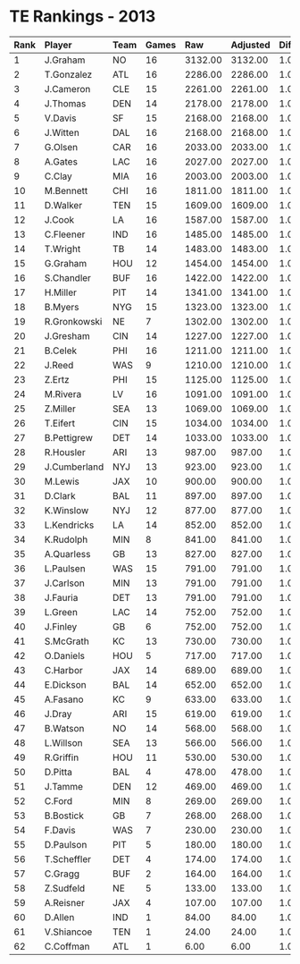 # TE Rankings - 2013

| Rank | Player       | Team | Games | Raw     | Adjusted | Difficulty | Avg/Game | Typical | Consistency | Trend    |
| :----| :------------| :----| :-----| :-------| :--------| :----------| :--------| :-------| :-----------| :--------|
| 1    | J.Graham     | NO   | 16    | 3132.00 | 3132.00  | 1.000      | 195.75   | 195.50  | 8/1/7       | +125.6%  |
| 2    | T.Gonzalez   | ATL  | 16    | 2286.00 | 2286.00  | 1.000      | 142.88   | 144.50  | 9/2/5       | +141.2%  |
| 3    | J.Cameron    | CLE  | 15    | 2261.00 | 2261.00  | 1.000      | 150.73   | 171.50  | 10/0/5      | +160.2%  |
| 4    | J.Thomas     | DEN  | 14    | 2178.00 | 2178.00  | 1.000      | 155.57   | 145.00  | 7/2/5       | +100.4%  |
| 5    | V.Davis      | SF   | 15    | 2168.00 | 2168.00  | 1.000      | 144.53   | 138.00  | 7/2/6       | +174.5%  |
| 6    | J.Witten     | DAL  | 16    | 2168.00 | 2168.00  | 1.000      | 135.50   | 156.00  | 10/0/6      | +216.9%  |
| 7    | G.Olsen      | CAR  | 16    | 2033.00 | 2033.00  | 1.000      | 127.06   | 135.00  | 7/2/7       | +75.8%   |
| 8    | A.Gates      | LAC  | 16    | 2027.00 | 2027.00  | 1.000      | 126.69   | 122.00  | 8/2/6       | +108.1%  |
| 9    | C.Clay       | MIA  | 16    | 2003.00 | 2003.00  | 1.000      | 125.19   | 126.00  | 10/0/6      | +134.4%  |
| 10   | M.Bennett    | CHI  | 16    | 1811.00 | 1811.00  | 1.000      | 113.19   | 111.50  | 8/1/7       | +143.0%  |
| 11   | D.Walker     | TEN  | 15    | 1609.00 | 1609.00  | 1.000      | 107.27   | 107.50  | 9/0/6       | +139.9%  |
| 12   | J.Cook       | LA   | 16    | 1587.00 | 1587.00  | 1.000      | 99.19    | 93.50   | 8/2/6       | +175.2%  |
| 13   | C.Fleener    | IND  | 16    | 1485.00 | 1485.00  | 1.000      | 92.81    | 100.50  | 9/2/5       | +262.6%  |
| 14   | T.Wright     | TB   | 14    | 1483.00 | 1483.00  | 1.000      | 105.93   | 103.00  | 7/1/6       | +246.7%  |
| 15   | G.Graham     | HOU  | 12    | 1454.00 | 1454.00  | 1.000      | 121.17   | 131.50  | 9/0/3       | INACTIVE |
| 16   | S.Chandler   | BUF  | 16    | 1422.00 | 1422.00  | 1.000      | 88.88    | 83.50   | 8/0/8       | +116.7%  |
| 17   | H.Miller     | PIT  | 14    | 1341.00 | 1341.00  | 1.000      | 95.79    | 101.50  | 9/1/4       | +117.8%  |
| 18   | B.Myers      | NYG  | 15    | 1323.00 | 1323.00  | 1.000      | 88.20    | 84.50   | 9/0/6       | +211.7%  |
| 19   | R.Gronkowski | NE   | 7     | 1302.00 | 1302.00  | 1.000      | 186.00   | 162.00  | 2/1/4       | INACTIVE |
| 20   | J.Gresham    | CIN  | 14    | 1227.00 | 1227.00  | 1.000      | 87.64    | 89.50   | 6/3/5       | +101.5%  |
| 21   | B.Celek      | PHI  | 16    | 1211.00 | 1211.00  | 1.000      | 75.69    | 83.00   | 9/0/7       | +282.5%  |
| 22   | J.Reed       | WAS  | 9     | 1210.00 | 1210.00  | 1.000      | 134.44   | 145.50  | 6/0/3       | INACTIVE |
| 23   | Z.Ertz       | PHI  | 15    | 1125.00 | 1125.00  | 1.000      | 75.00    | 55.00   | 6/2/7       | +272.5%  |
| 24   | M.Rivera     | LV   | 16    | 1091.00 | 1091.00  | 1.000      | 68.19    | 81.50   | 11/1/4      | +195.3%  |
| 25   | Z.Miller     | SEA  | 13    | 1069.00 | 1069.00  | 1.000      | 82.23    | 77.50   | 6/2/5       | +216.2%  |
| 26   | T.Eifert     | CIN  | 15    | 1034.00 | 1034.00  | 1.000      | 68.93    | 66.00   | 8/0/7       | +212.8%  |
| 27   | B.Pettigrew  | DET  | 14    | 1033.00 | 1033.00  | 1.000      | 73.79    | 73.00   | 5/3/6       | +153.8%  |
| 28   | R.Housler    | ARI  | 13    | 987.00  | 987.00   | 1.000      | 75.92    | 80.00   | 6/2/5       | +320.9%  |
| 29   | J.Cumberland | NYJ  | 13    | 923.00  | 923.00   | 1.000      | 71.00    | 64.50   | 7/0/6       | +293.8%  |
| 30   | M.Lewis      | JAX  | 10    | 900.00  | 900.00   | 1.000      | 90.00    | 84.00   | 4/1/5       | +161.4%  |
| 31   | D.Clark      | BAL  | 11    | 897.00  | 897.00   | 1.000      | 81.55    | 62.00   | 3/3/5       | INACTIVE |
| 32   | K.Winslow    | NYJ  | 12    | 877.00  | 877.00   | 1.000      | 73.08    | 77.00   | 8/1/3       | +200.5%  |
| 33   | L.Kendricks  | LA   | 14    | 852.00  | 852.00   | 1.000      | 60.86    | 60.00   | 7/1/6       | +170.4%  |
| 34   | K.Rudolph    | MIN  | 8     | 841.00  | 841.00   | 1.000      | 105.12   | 106.00  | 5/1/2       | INACTIVE |
| 35   | A.Quarless   | GB   | 13    | 827.00  | 827.00   | 1.000      | 63.62    | 46.50   | 7/1/5       | +286.9%  |
| 36   | L.Paulsen    | WAS  | 15    | 791.00  | 791.00   | 1.000      | 52.73    | 47.00   | 8/0/7       | +599.0%  |
| 37   | J.Carlson    | MIN  | 13    | 791.00  | 791.00   | 1.000      | 60.85    | 46.50   | 7/1/5       | INACTIVE |
| 38   | J.Fauria     | DET  | 13    | 791.00  | 791.00   | 1.000      | 60.85    | 51.50   | 6/1/6       | +460.0%  |
| 39   | L.Green      | LAC  | 14    | 752.00  | 752.00   | 1.000      | 53.71    | 44.50   | 8/0/6       | +889.9%  |
| 40   | J.Finley     | GB   | 6     | 752.00  | 752.00   | 1.000      | 125.33   | 137.50  | 3/0/3       | INACTIVE |
| 41   | S.McGrath    | KC   | 13    | 730.00  | 730.00   | 1.000      | 56.15    | 50.00   | 7/0/6       | +314.9%  |
| 42   | O.Daniels    | HOU  | 5     | 717.00  | 717.00   | 1.000      | 143.40   | 129.00  | 2/1/2       | INACTIVE |
| 43   | C.Harbor     | JAX  | 14    | 689.00  | 689.00   | 1.000      | 49.21    | 48.00   | 7/0/7       | +394.0%  |
| 44   | E.Dickson    | BAL  | 14    | 652.00  | 652.00   | 1.000      | 46.57    | 51.50   | 9/0/5       | +210.1%  |
| 45   | A.Fasano     | KC   | 9     | 633.00  | 633.00   | 1.000      | 70.33    | 78.00   | 6/0/3       | +169.2%  |
| 46   | J.Dray       | ARI  | 15    | 619.00  | 619.00   | 1.000      | 41.27    | 42.50   | 9/1/5       | +318.7%  |
| 47   | B.Watson     | NO   | 14    | 568.00  | 568.00   | 1.000      | 40.57    | 43.00   | 8/0/6       | +311.7%  |
| 48   | L.Willson    | SEA  | 13    | 566.00  | 566.00   | 1.000      | 43.54    | 29.50   | 6/0/7       | +549.4%  |
| 49   | R.Griffin    | HOU  | 11    | 530.00  | 530.00   | 1.000      | 48.18    | 47.00   | 6/0/5       | +1288.9% |
| 50   | D.Pitta      | BAL  | 4     | 478.00  | 478.00   | 1.000      | 119.50   | 133.00  | 2/0/2       | N/A      |
| 51   | J.Tamme      | DEN  | 12    | 469.00  | 469.00   | 1.000      | 39.08    | 40.50   | 8/0/4       | +668.5%  |
| 52   | C.Ford       | MIN  | 8     | 269.00  | 269.00   | 1.000      | 33.62    | 45.00   | 6/0/2       | +568.6%  |
| 53   | B.Bostick    | GB   | 7     | 268.00  | 268.00   | 1.000      | 38.29    | 28.00   | 3/0/4       | +6525.0% |
| 54   | F.Davis      | WAS  | 7     | 230.00  | 230.00   | 1.000      | 32.86    | 29.50   | 4/0/3       | +419.8%  |
| 55   | D.Paulson    | PIT  | 5     | 180.00  | 180.00   | 1.000      | 36.00    | 30.50   | 3/0/2       | N/A      |
| 56   | T.Scheffler  | DET  | 4     | 174.00  | 174.00   | 1.000      | 43.50    | 67.50   | 3/0/1       | INACTIVE |
| 57   | C.Gragg      | BUF  | 2     | 164.00  | 164.00   | 1.000      | 82.00    | 82.00   | 1/0/1       | N/A      |
| 58   | Z.Sudfeld    | NE   | 5     | 133.00  | 133.00   | 1.000      | 26.60    | 19.00   | 3/0/2       | N/A      |
| 59   | A.Reisner    | JAX  | 4     | 107.00  | 107.00   | 1.000      | 26.75    | 36.50   | 3/0/1       | INACTIVE |
| 60   | D.Allen      | IND  | 1     | 84.00   | 84.00    | 1.000      | 84.00    | 84.00   | 0/1/0       | INACTIVE |
| 61   | V.Shiancoe   | TEN  | 1     | 24.00   | 24.00    | 1.000      | 24.00    | 24.00   | 0/1/0       | INACTIVE |
| 62   | C.Coffman    | ATL  | 1     | 6.00    | 6.00     | 1.000      | 6.00     | 6.00    | 0/1/0       | INACTIVE |

